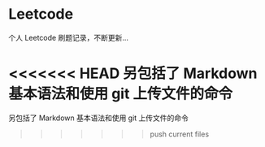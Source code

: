 # Leetcode
个人 Leetcode 刷题记录，不断更新...

<<<<<<< HEAD
另包括了 Markdown 基本语法和使用 git 上传文件的命令
=======
另包括了 Markdown 基本语法和使用 git 上传文件的命令
>>>>>>> push current files
